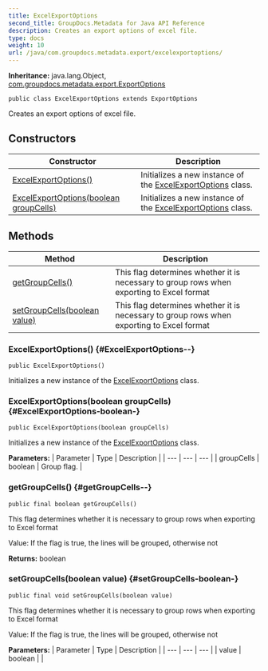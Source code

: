 ```yaml
---
title: ExcelExportOptions
second_title: GroupDocs.Metadata for Java API Reference
description: Creates an export options of excel file.
type: docs
weight: 10
url: /java/com.groupdocs.metadata.export/excelexportoptions/
---
```

**Inheritance:**
java.lang.Object, [com.groupdocs.metadata.export.ExportOptions](../../com.groupdocs.metadata.export/exportoptions)
```
public class ExcelExportOptions extends ExportOptions
```

Creates an export options of excel file.
## Constructors

| Constructor | Description |
| --- | --- |
| [ExcelExportOptions()](#ExcelExportOptions--) | Initializes a new instance of the [ExcelExportOptions](../../com.groupdocs.metadata.export/excelexportoptions) class. |
| [ExcelExportOptions(boolean groupCells)](#ExcelExportOptions-boolean-) | Initializes a new instance of the [ExcelExportOptions](../../com.groupdocs.metadata.export/excelexportoptions) class. |
## Methods

| Method | Description |
| --- | --- |
| [getGroupCells()](#getGroupCells--) | This flag determines whether it is necessary to group rows when exporting to Excel format |
| [setGroupCells(boolean value)](#setGroupCells-boolean-) | This flag determines whether it is necessary to group rows when exporting to Excel format |
### ExcelExportOptions() {#ExcelExportOptions--}
```
public ExcelExportOptions()
```


Initializes a new instance of the [ExcelExportOptions](../../com.groupdocs.metadata.export/excelexportoptions) class.

### ExcelExportOptions(boolean groupCells) {#ExcelExportOptions-boolean-}
```
public ExcelExportOptions(boolean groupCells)
```


Initializes a new instance of the [ExcelExportOptions](../../com.groupdocs.metadata.export/excelexportoptions) class.

**Parameters:**
| Parameter | Type | Description |
| --- | --- | --- |
| groupCells | boolean | Group flag. |

### getGroupCells() {#getGroupCells--}
```
public final boolean getGroupCells()
```


This flag determines whether it is necessary to group rows when exporting to Excel format

Value: If the flag is true, the lines will be grouped, otherwise not

**Returns:**
boolean
### setGroupCells(boolean value) {#setGroupCells-boolean-}
```
public final void setGroupCells(boolean value)
```


This flag determines whether it is necessary to group rows when exporting to Excel format

Value: If the flag is true, the lines will be grouped, otherwise not

**Parameters:**
| Parameter | Type | Description |
| --- | --- | --- |
| value | boolean |  |


